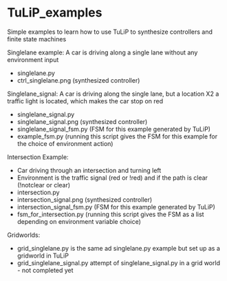 # TuLiP_examples

Simple examples to learn how to use TuLiP to synthesize controllers and finite state machines

Singlelane example:
A car is driving along a single lane without any environment input
- singlelane.py
- ctrl_singlelane.png (synthesized controller)

Singlelane_signal:
A car is driving along the single lane, but a location X2 a traffic light is located, which makes the car stop on red
- singlelane_signal.py
- singlelane_signal.png (synthesized controller)
- singlelane_signal_fsm.py (FSM for this example generated by TuLiP)
- example_fsm.py (running this script gives the FSM for this example for the choice of environment action)

Intersection Example:
- Car driving through an intersection and turning left
- Environment is the traffic signal (red or !red) and if the path is clear (!notclear or clear)
- intersection.py
-  intersection_signal.png (synthesized controller)
- intersection_signal_fsm.py (FSM for this example generated by TuLiP)
- fsm_for_intersection.py (running this script gives the FSM as a list depending on environment variable choice)

Gridworlds:
- grid_singlelane.py is the same ad singlelane.py example but set up as a gridworld in TuLiP
- grid_singlelane_signal.py attempt of singlelane_signal.py in a grid world - not completed yet
